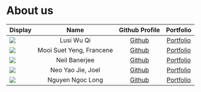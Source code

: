 # About us

Display | Name | Github Profile | Portfolio 
--------|:----:|:--------------:|:---------:
![](https://via.placeholder.com/100.png?text=Photo) | Lusi Wu Qi | [Github](https://github.com/lusi711) | [Portfolio](docs/team/johndoe.md)
![](https://via.placeholder.com/100.png?text=Photo) | Mooi Suet Yeng, Francene | [Github](https://github.com/chuckiex3) | [Portfolio](docs/team/johndoe.md)
![](https://via.placeholder.com/100.png?text=Photo) | Neil Banerjee | [Github](https://github.com/neilbaner) | [Portfolio](docs/team/johndoe.md)
![](https://via.placeholder.com/100.png?text=Photo) | Neo Yao Jie, Joel | [Github](https://github.com/yaowzers) | [Portfolio](docs/team/johndoe.md)
![](https://thumbs.dreamstime.com/b/cat-looking-computer-screen-curious-young-blue-tabby-maine-coon-standing-chair-front-table-notebook-190121850.jpg) | Nguyen Ngoc Long | [Github](https://github.com/longngng) | [Portfolio](docs/team/longnguyen.md)
